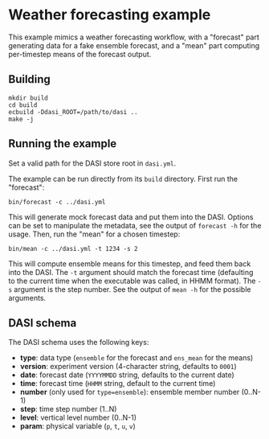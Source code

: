 # Weather forecasting example

This example mimics a weather forecasting workflow, with a "forecast" part
generating data for a fake ensemble forecast, and a "mean" part computing
per-timestep means of the forecast output.

## Building

```
mkdir build
cd build
ecbuild -Ddasi_ROOT=/path/to/dasi ..
make -j
```

## Running the example

Set a valid path for the DASI store root in `dasi.yml`.

The example can be run directly from its `build` directory. First run the "forecast":

```
bin/forecast -c ../dasi.yml
```

This will generate mock forecast data and put them into the DASI. Options can be
set to manipulate the metadata, see the output of `forecast -h` for the usage.
Then, run the "mean" for a chosen timestep:

```
bin/mean -c ../dasi.yml -t 1234 -s 2
```

This will compute ensemble means for this timestep, and feed them back into the
DASI.  The `-t` argument should match the forecast time (defaulting to the
current time when the executable was called, in HHMM format). The `-s` argument
is the step number. See the output of `mean -h` for the possible arguments.

## DASI schema

The DASI schema uses the following keys:

* **type**: data type (`ensemble` for the forecast and `ens_mean` for the means)
* **version**: experiment version (4-character string, defaults to `0001`)
* **date**: forecast date (`YYYYMMDD` string, defaults to the current date)
* **time**: forecast time (`HHMM` string, default to the current time)
* **number** (only used for `type=ensemble`): ensemble member number (0..N-1)
* **step**: time step number (1..N)
* **level**: vertical level number (0..N-1)
* **param**: physical variable (`p`, `t`, `u`, `v`)
